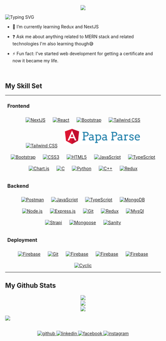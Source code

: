<div align="center">
<img src="https://komarev.com/ghpvc/?username=foadtkf&&style=flat-square" align="center" />
</div>

![Typing SVG](https://readme-typing-svg.herokuapp.com?font=Architects+Daughter&color=FFFFFF&size=30&lines=Hello!+It's+Me+Fuad+👋;A+Front+End+Developer;A+ReactJS+Developer;A+MERN+Stack+Developer;A+NextJS+Developer;Front-end+intern+since+Aug22+🚀;)

- 🌱 I’m currently learning Redux and NextJS

- ❓ Ask me about anything related to MERN stack and related technologies I'm also learning though😅

- ⚡ Fun fact: I've started web development for getting a certificate and now it became my life.

<br/>

## My Skill Set

<table>
  <tr></tr>
  <tr><td valign="top" width="100%">

### Frontend

<div align="center">    
<a href="https://nextjs.org/" target="_blank"><img style="margin: 10px" src="https://www.rlogical.com/wp-content/uploads/2021/08/Rlogical-Blog-Images-thumbnail.png" alt="NextJS" height="50" /></a> 
<a href="https://reactjs.org/" target="_blank"><img style="margin: 10px" src="https://profilinator.rishav.dev/skills-assets/react-original-wordmark.svg" alt="React" height="50" /></a>  
<a href="https://getbootstrap.com/docs/5.1/getting-started/introduction/" target="_blank"><img style="margin: 10px" src="https://profilinator.rishav.dev/skills-assets/bootstrap-plain.svg" alt="Bootstrap" height="50" /></a>     
<a href="https://www.tailwindcss.com/" target="_blank"><img style="margin: 10px" src="https://profilinator.rishav.dev/skills-assets/tailwindcss.svg" alt="Tailwind CSS" height="50" /></a>     
<a href="https://apexcharts.com/" target="_blank"><img style="margin: 10px" src="https://camo.githubusercontent.com/5ee5535a3f7e5ba870272261173bf12f9e08a14b0e926291b0a31b751de595e3/68747470733a2f2f617065786368617274732e636f6d2f6d656469612f617065786368617274732d6c6f676f2e706e67" alt="Tailwind CSS" height="50" /></a>  
<a href="https://www.npmjs.com/package/react-papaparse" target="_blank"><img style="margin: 10px" src="https://raw.githubusercontent.com/alberthaff/ngx-papaparse/master/assets/ngx-papaparse.svg?sanitize=true" alt="React-Paraparse npm" height="50" /></a> 
<a href="https://fkhadra.github.io/react-toastify/introduction" target="_blank"><img style="margin: 10px" src="https://user-images.githubusercontent.com/5574267/54994574-df4c1380-4fc4-11e9-8509-1d3aedbc7b96.png" alt="Bootstrap" height="50" /></a>  
<a href="https://www.w3schools.com/css/" target="_blank"><img style="margin: 10px" src="https://profilinator.rishav.dev/skills-assets/css3-original-wordmark.svg" alt="CSS3" height="50" /></a>  
<a href="https://en.wikipedia.org/wiki/HTML5" target="_blank"><img style="margin: 10px" src="https://profilinator.rishav.dev/skills-assets/html5-original-wordmark.svg" alt="HTML5" height="50" /></a>   
<a href="https://www.javascript.com/" target="_blank"><img style="margin: 10px" src="https://profilinator.rishav.dev/skills-assets/javascript-original.svg" alt="JavaScript" height="50" /></a>  
<a href="https://www.typescriptlang.org/" target="_blank"><img style="margin: 10px" src="https://profilinator.rishav.dev/skills-assets/typescript-original.svg" alt="TypeScript" height="50" /></a>  
<a href="https://www.chartjs.org/" target="_blank"><img style="margin: 10px" src="https://profilinator.rishav.dev/skills-assets/logo-title.svg" alt="Chart.js" height="50" /></a> 
<a href="https://www.cprogramming.com/" target="_blank"><img style="margin: 10px" src="https://profilinator.rishav.dev/skills-assets/c-original.svg" alt="C" height="50" /></a>  
<a href="https://www.python.org/" target="_blank"><img style="margin: 10px" src="https://profilinator.rishav.dev/skills-assets/python-original.svg" alt="Python" height="50" /></a>   
<a href="https://www.cplusplus.com/" target="_blank"><img style="margin: 10px" src="https://profilinator.rishav.dev/skills-assets/cplusplus-original.svg" alt="C++" height="50" /></a>  
<a href="https://redux.js.org/" target="_blank"><img style="margin: 10px" src="https://profilinator.rishav.dev/skills-assets/redux-original.svg" alt="Redux" height="50" /></a>   
</div>

</td></tr><tr><td valign="top" width="100%">

### Backend

<div align="center"> 
<a href="https://www.postman.com/" target="_blank"><img style="margin: 10px" src="https://uxwing.com/wp-content/themes/uxwing/download/brands-and-social-media/postman-icon.png" alt="Postman" height="50" /></a>  
<a href="https://www.javascript.com/" target="_blank"><img style="margin: 10px" src="https://profilinator.rishav.dev/skills-assets/javascript-original.svg" alt="JavaScript" height="50" /></a>  
<a href="https://www.typescriptlang.org/" target="_blank"><img style="margin: 10px" src="https://profilinator.rishav.dev/skills-assets/typescript-original.svg" alt="TypeScript" height="50" /></a>  
<a href="https://www.mongodb.com/" target="_blank"><img style="margin: 10px" src="https://profilinator.rishav.dev/skills-assets/mongodb-original-wordmark.svg" alt="MongoDB" height="50" /></a>  
<a href="https://nodejs.org/" target="_blank"><img style="margin: 10px" src="https://profilinator.rishav.dev/skills-assets/nodejs-original-wordmark.svg" alt="Node.js" height="50" /></a>  
<a href="https://expressjs.com/" target="_blank"><img style="margin: 10px" src="https://profilinator.rishav.dev/skills-assets/express-original-wordmark.svg" alt="Express.js" height="50" /></a>  
<a href="https://github.com/" target="_blank"><img style="margin: 10px" src="https://profilinator.rishav.dev/skills-assets/git-scm-icon.svg" alt="Git" height="50" /></a>  
<a href="https://redux.js.org/" target="_blank"><img style="margin: 10px" src="https://profilinator.rishav.dev/skills-assets/redux-original.svg" alt="Redux" height="50" /></a>  
<a href="https://www.mysql.com/" target="_blank"><img style="margin: 10px" src="https://www.freepnglogos.com/uploads/logo-mysql-png/logo-mysql-development-mysql-logo-code-icon-9.png" alt="MysQl" height="50" /></a>    
<a href="https://strapi.io/" target="_blank"><img style="margin: 10px" src="https://static-00.iconduck.com/assets.00/strapi-icon-256x253-fr8b6jhy.png" alt="Strapi" height="50" /></a>     
<a href="https://mongoosejs.com/" target="_blank"><img style="margin: 10px" src="https://cms-assets.tutsplus.com/uploads/users/34/posts/29527/preview_image/mongoose.jpg" alt="Mongoose" height="50" /></a>     
<a href="https://www.sanity.io/" target="_blank"><img style="margin: 10px" src="https://images.g2crowd.com/uploads/product/image/social_landscape/social_landscape_96102ac6497377cd53da621075fe828e/sanity.png" alt="Sanity" height="50" /></a> 
</div>

</td>
</tr>
<tr>
<td valign="top" >

### Deployment

<div align="center">  
<a href="https://firebase.google.com/" target="_blank"><img style="margin: 10px" src="https://profilinator.rishav.dev/skills-assets/firebase.png" alt="Firebase" height="50" /></a>   
<a href="https://github.com/" target="_blank"><img style="margin: 10px" src="https://profilinator.rishav.dev/skills-assets/git-scm-icon.svg" alt="Git" height="50" /></a>  
<a href="https://www.netlify.com/" target="_blank"><img style="margin: 10px" src="https://cdn.freebiesupply.com/logos/large/2x/netlify-logo-png-transparent.png" alt="Firebase" height="50" /></a>   
<a href="https://www.heroku.com/" target="_blank"><img style="margin: 10px" src="https://cdn-icons-png.flaticon.com/512/873/873120.png" alt="Firebase" height="50" /></a>   
<a href="https://render.com/" target="_blank"><img style="margin: 10px" src="https://images.g2crowd.com/uploads/product/image/social_landscape/social_landscape_477db83f729d63210139ec7cd29c1351/render-render.png" alt="Firebase" height="50" /></a>     
<a href="https://www.cyclic.sh/" target="_blank"><img style="margin: 10px" src="https://www.cyclic.sh/images/cyclic-logo.png" alt="Cyclic" height="50" /></a> 
</div>

</td></tr></table>

<h2>My Github Stats</h2>
<p  align="center">
<img align="center" src="https://github-readme-stats.vercel.app/api/top-langs/?username=foadtkf&layout=compact&theme=dracula&langs_count=10&exclude_repo=synthwave">
<br>
<img align="center" src="https://github-readme-stats.vercel.app/api?username=foadtkf&count_private=true&show_icons=trueline_height=21&theme=synthwave">	

<br>
<img align="center" src="https://github-readme-streak-stats.herokuapp.com/?user=foadtkf&theme=synthwave">
</p>


![](https://github-profile-trophy.vercel.app/?username=foadtkf&theme=dracula&no-frame=true&no-bg=true&margin-w=4)
<h2></h2>

<div align="center">
<a href="https://github.com/foadtkf" target="_blank">
<img src=https://img.shields.io/badge/github-%2324292e.svg?&style=for-the-badge&logo=github&logoColor=white alt=github />
</a>
<a href="https://linkedin.com/in/fakhrul-islam-fuad-8b8915169" target="_blank">
<img src=https://img.shields.io/badge/linkedin-%231E77B5.svg?&style=for-the-badge&logo=linkedin&logoColor=white alt=linkedin />
</a>
<a href="https://www.facebook.com/daddytkf" target="_blank">
<img src=https://img.shields.io/badge/facebook-%232E87FB.svg?&style=for-the-badge&logo=facebook&logoColor=white alt=facebook />
</a>
<a href="https://instagram.com/daddytkff" target="_blank">
<img src=https://img.shields.io/badge/instagram-%23000000.svg?&style=for-the-badge&logo=instagram&logoColor=white alt=instagram />
</a>  
</div>
